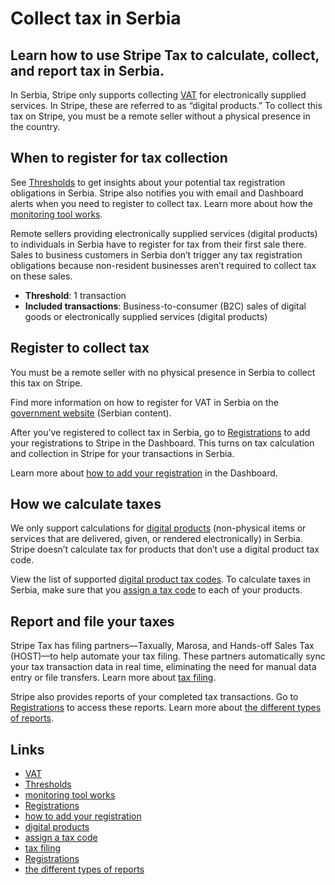 # Collect tax in Serbia

## Learn how to use Stripe Tax to calculate, collect, and report tax in Serbia.

In Serbia, Stripe only supports collecting
[VAT](https://www.purs.gov.rs/sr/pravna-lica/pdv/opste-o-pdv.html) for
electronically supplied services. In Stripe, these are referred to as “digital
products.” To collect this tax on Stripe, you must be a remote seller without a
physical presence in the country.

## When to register for tax collection

See [Thresholds](https://dashboard.stripe.com/tax/thresholds) to get insights
about your potential tax registration obligations in Serbia. Stripe also
notifies you with email and Dashboard alerts when you need to register to
collect tax. Learn more about how the [monitoring tool
works](https://docs.stripe.com/tax/monitoring).

Remote sellers providing electronically supplied services (digital products) to
individuals in Serbia have to register for tax from their first sale there.
Sales to business customers in Serbia don’t trigger any tax registration
obligations because non-resident businesses aren’t required to collect tax on
these sales.

- **Threshold**: 1 transaction
- **Included transactions**: Business-to-consumer (B2C) sales of digital goods
or electronically supplied services (digital products)

## Register to collect tax

You must be a remote seller with no physical presence in Serbia to collect this
tax on Stripe.

Find more information on how to register for VAT in Serbia on the [government
website](https://www.purs.gov.rs/sr/pravna-lica/pdv/opste-o-pdv.html) (Serbian
content).

After you’ve registered to collect tax in Serbia, go to
[Registrations](https://dashboard.stripe.com/tax/registrations?location=rs) to
add your registrations to Stripe in the Dashboard. This turns on tax calculation
and collection in Stripe for your transactions in Serbia.

Learn more about [how to add your
registration](https://docs.stripe.com/tax/registering#track-your-registrations-in-the-tax-dashboard)
in the Dashboard.

## How we calculate taxes

We only support calculations for [digital
products](https://docs.stripe.com/tax/tax-codes?type=digital) (non-physical
items or services that are delivered, given, or rendered electronically) in
Serbia. Stripe doesn’t calculate tax for products that don’t use a digital
product tax code.

View the list of supported [digital product tax
codes](https://docs.stripe.com/tax/tax-codes?type=digital). To calculate taxes
in Serbia, make sure that you [assign a tax
code](https://docs.stripe.com/tax/products-prices-tax-codes-tax-behavior#tax-code-on-product)
to each of your products.

## Report and file your taxes

Stripe Tax has filing partners—Taxually, Marosa, and Hands-off Sales Tax
(HOST)—to help automate your tax filing. These partners automatically sync your
tax transaction data in real time, eliminating the need for manual data entry or
file transfers. Learn more about [tax
filing](https://docs.stripe.com/tax/filing).

Stripe also provides reports of your completed tax transactions. Go to
[Registrations](https://dashboard.stripe.com/tax/registrations) to access these
reports. Learn more about [the different types of
reports](https://docs.stripe.com/tax/reports).

## Links

- [VAT](https://www.purs.gov.rs/sr/pravna-lica/pdv/opste-o-pdv.html)
- [Thresholds](https://dashboard.stripe.com/tax/thresholds)
- [monitoring tool works](https://docs.stripe.com/tax/monitoring)
- [Registrations](https://dashboard.stripe.com/tax/registrations?location=rs)
- [how to add your
registration](https://docs.stripe.com/tax/registering#track-your-registrations-in-the-tax-dashboard)
- [digital products](https://docs.stripe.com/tax/tax-codes?type=digital)
- [assign a tax
code](https://docs.stripe.com/tax/products-prices-tax-codes-tax-behavior#tax-code-on-product)
- [tax filing](https://docs.stripe.com/tax/filing)
- [Registrations](https://dashboard.stripe.com/tax/registrations)
- [the different types of reports](https://docs.stripe.com/tax/reports)